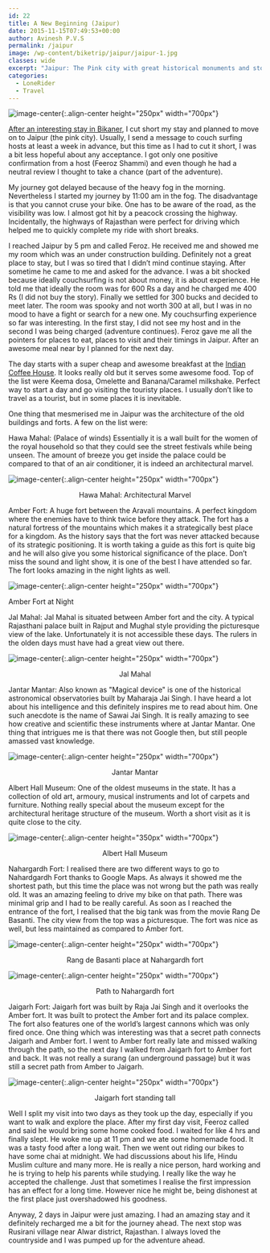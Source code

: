```yaml
---
id: 22
title: A New Beginning (Jaipur)
date: 2015-11-15T07:49:53+00:00
author: Avinesh P.V.S
permalink: /jaipur
image: /wp-content/biketrip/jaipur/jaipur-1.jpg
classes: wide
excerpt: "Jaipur: The Pink city with great historical monuments and stories. The rich heritage brought me to this beautiful place."
categories:
  - LoneRider
  - Travel
---
```

![image-center](/wp-content/biketrip/jaipur/jaipur-1.jpg){:.align-center height="250px" width="700px"}

<a href="/bikaner">After an interesting stay in Bikaner</a>, 
I cut short my stay and planned to move on to Jaipur (the pink city). 
Usually, I send a message to couch surfing hosts at least a week in advance, but this time as I had to cut it short,
I was a bit less hopeful about any acceptance. 
I got only one positive confirmation from a host (Feeroz Shammi) and even though he had a neutral review I thought to take a chance (part of the adventure). 

My journey got delayed because of the heavy fog in the morning.
Nevertheless I started my journey by 11:00 am in the fog.
The disadvantage is that you cannot cruse your bike.
One has to be aware of the road, as the visibility was low.
I almost got hit by a peacock crossing the highway.
Incidentally, the highways of Rajasthan were perfect for driving which helped me to quickly complete my ride with short breaks.

I reached Jaipur by 5 pm and called Feroz.
He received me and showed me my room which was an under construction building.
Definitely not a great place to stay, but I was so tired that I didn’t mind continue staying.
After sometime he came to me and asked for the advance.
I was a bit shocked because ideally couchsurfing is not about money, it is about experience.
He told me that ideally the room was for 600 Rs a day and he charged me 400 Rs (I did not buy the story).
Finally we settled for 300 bucks and decided to meet later. 
The room was spooky and not worth 300 at all,
but I was in no mood to have a fight or search for a new one.
My couchsurfing experience so far was interesting. 
In the first stay, I did not see my host and in the second I was being charged (adventure continues).
Feroz gave me all the pointers for places to eat, places to visit and their timings in Jaipur.
After an awesome meal near by I planned for the next day.

The day starts with a super cheap and awesome breakfast at the
<a href="https://www.zomato.com/jaipur/indian-coffee-house-mi-road">Indian Coffee House</a>. 
It looks really old but it serves some awesome food.
Top of the list were Keema dosa, Omelette and Banana/Caramel milkshake.
Perfect way to start a day and go visiting the touristy places.
I usually don’t like to travel as a tourist, but in some places it is inevitable. 

One thing that mesmerised me in Jaipur was the architecture of the old buildings and forts.
A few on the list were:

Hawa Mahal: (Palace of winds) Essentially it is a wall built for the women of the royal household 
so that they could see the street festivals while being unseen.
The amount of breeze you get inside the palace could be compared to that of an air conditioner,
 it is indeed an architectural marvel.

![image-center](/wp-content/biketrip/jaipur/jaipur-hawa-mahal.jpg){:.align-center height="250px" width="700px"}

  <p align="center">
    Hawa Mahal: Architectural Marvel
  </p>

Amber Fort: A huge fort between the Aravali mountains. 
A perfect kingdom where the enemies have to think twice before they attack. 
The fort has a natural fortress of the mountains which makes it a strategically best place for a kingdom. 
As the history says that the fort was never attacked because of its strategic positioning. 
It is worth taking a guide as this fort is quite big and he will also give you some historical significance 
of the place. Don’t miss the sound and light show, it is one of the best I have attended so far. 
The fort looks amazing in the night lights as well. 

![image-center](/wp-content/biketrip/jaipur/jaipur-amber-fort.jpg){:.align-center height="250px" width="700px"}
  
  <p class="wp-caption-text">
    Amber Fort at Night
  </p>

Jal Mahal: Jal Mahal is situated between Amber fort and the city. A typical Rajasthani palace built in Rajput and Mughal style providing the picturesque view of the lake. Unfortunately it is not accessible these days. The rulers in the olden days must have had a great view out there. 

![image-center](/wp-content/biketrip/jaipur/jaipur-jal-mahal.jpg){:.align-center height="250px" width="700px"}

  <p align="center">
    Jal Mahal
  </p>

Jantar Mantar: Also known as "Magical device" is one of the historical astronomical observatories 
built by Maharaja Jai Singh. 
I have heard a lot about his intelligence and this definitely inspires me to read about him. 
One such anecdote is the name of Sawai Jai Singh. 
It is really amazing to see how creative and scientific these instruments where at Jantar Mantar. 
One thing that intrigues me is that there was not Google then, but still people amassed vast knowledge. 

![image-center](/wp-content/biketrip/jaipur/jaipur-jantar-mantar.jpg){:.align-center height="250px" width="700px"}

  <p align="center">
    Jantar Mantar
  </p>

Albert Hall Museum: One of the oldest museums in the state. 
It has a collection of old art, armoury, musical instruments and lot of carpets and furniture. 
Nothing really special about the museum except for the architectural heritage structure of the museum. 
Worth a short visit as it is quite close to the city.

![image-center](/wp-content/biketrip/jaipur/jaipur-musem.jpg){:.align-center height="350px" width="700px"}

  <p align="center">
    Albert Hall Museum
  </p>

Nahargardh Fort: I realised there are two different ways to go to Nahardgardh Fort thanks to Google Maps. 
As always it showed me the shortest path, but this time the place was not wrong but the path was really old. 
It was an amazing feeling to drive my bike on that path. 
There was minimal grip and I had to be really careful. 
As soon as I reached the entrance of the fort, I realised that the big tank was from the movie Rang De Basanti.
The city view from the top was a picturesque. 
The fort was nice as well, but less maintained as compared to Amber fort.

![image-center](/wp-content/biketrip/jaipur/jaipur-rang-de-basanti.jpg){:.align-center height="250px" width="700px"}

  <p align="center">
    Rang de Basanti place at Nahargardh fort
  </p>

![image-center](/wp-content/biketrip/jaipur/jaipur-raigad-fort.jpg){:.align-center height="250px" width="700px"}

  <p align="center">
    Path to Nahargardh fort
  </p>


Jaigarh Fort: Jaigarh fort was built by Raja Jai Singh and it overlooks the Amber fort. 
It was built to protect the Amber fort and its palace complex. 
The fort also features one of the world’s largest cannons which was only fired once. 
One thing which was interesting was that a secret path connects Jaigarh and Amber fort. 
I went to Amber fort really late and missed walking through the path, so the next day I walked from Jaigarh fort to Amber fort and back. 
It was not really a surang (an underground passage) but it was still a secret path from Amber to Jaigarh.

  ![image-center](/wp-content/biketrip/jaipur/jaipur-tunnel.jpg){:.align-center height="250px" width="700px"}
  
  <p align="center">
    Jaigarh fort standing tall
  </p>


Well I split my visit into two days as they took up the day, 
especially if you want to walk and explore the place. 
After my first day visit, Feeroz called and said he would bring some home cooked food.
I waited for like 4 hrs and finally slept. 
He woke me up at 11 pm and we ate some homemade food.
It was a tasty food after a long wait.
Then we went out riding our bikes to have some chai at midnight.
We had discussions about his life, Hindu Muslim culture and many more.
He is really a nice person, hard working and he is trying to help his parents while studying.
I really like the way he accepted the challenge.
Just that sometimes I realise the first impression has an effect for a long time.
However nice he might be, being dishonest at the first place just overshadowed his goodness. 

Anyway, 2 days in Jaipur were just amazing.
I had an amazing stay and it definitely recharged me a bit for the journey ahead.
The next stop was Rusirani village near Alwar district, Rajasthan.
I always loved the countryside and I was pumped up for the adventure ahead.